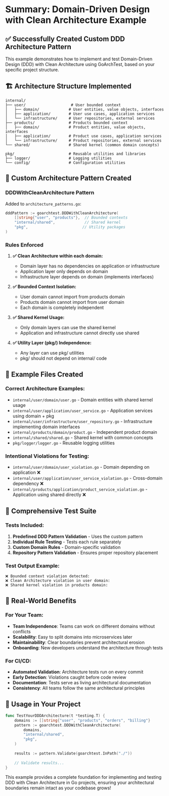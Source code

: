 # Summary: Domain-Driven Design with Clean Architecture Example

## ✅ **Successfully Created Custom DDD Architecture Pattern**

This example demonstrates how to implement and test Domain-Driven Design (DDD) with Clean Architecture using GoArchTest, based on your specific project structure.

## 🏗️ **Architecture Structure Implemented**

```
internal/
├── user/                    # User bounded context
│   ├── domain/             # User entities, value objects, interfaces
│   ├── application/        # User use cases, application services  
│   └── infrastructure/     # User repositories, external services
├── products/               # Products bounded context
│   ├── domain/             # Product entities, value objects, interfaces
│   ├── application/        # Product use cases, application services
│   └── infrastructure/     # Product repositories, external services
└── shared/                 # Shared kernel (common domain concepts)

pkg/                        # Reusable utilities and libraries
├── logger/                 # Logging utilities
└── config/                 # Configuration utilities
```

## 🔧 **Custom Architecture Pattern Created**

### **DDDWithCleanArchitecture Pattern**
Added to `architecture_patterns.go`:

```go
dddPattern := goarchtest.DDDWithCleanArchitecture(
    []string{"user", "products"},  // Bounded contexts
    "internal/shared",             // Shared kernel
    "pkg",                        // Utility packages
)
```

### **Rules Enforced**

1. **✅ Clean Architecture within each domain:**
   - Domain layer has no dependencies on application or infrastructure
   - Application layer only depends on domain
   - Infrastructure layer depends on domain (implements interfaces)

2. **✅ Bounded Context Isolation:**
   - User domain cannot import from products domain
   - Products domain cannot import from user domain
   - Each domain is completely independent

3. **✅ Shared Kernel Usage:**
   - Only domain layers can use the shared kernel
   - Application and infrastructure cannot directly use shared

4. **✅ Utility Layer (pkg/) Independence:**
   - Any layer can use pkg/ utilities
   - pkg/ should not depend on internal/ code

## 📝 **Example Files Created**

### **Correct Architecture Examples:**
- `internal/user/domain/user.go` - Domain entities with shared kernel usage
- `internal/user/application/user_service.go` - Application services using domain + pkg
- `internal/user/infrastructure/user_repository.go` - Infrastructure implementing domain interfaces
- `internal/products/domain/product.go` - Independent product domain
- `internal/shared/shared.go` - Shared kernel with common concepts
- `pkg/logger/logger.go` - Reusable logging utilities

### **Intentional Violations for Testing:**
- `internal/user/domain/user_violation.go` - Domain depending on application ❌
- `internal/user/application/user_service_violation.go` - Cross-domain dependency ❌
- `internal/products/application/product_service_violation.go` - Application using shared directly ❌

## 🧪 **Comprehensive Test Suite**

### **Tests Included:**
1. **Predefined DDD Pattern Validation** - Uses the custom pattern
2. **Individual Rule Testing** - Tests each rule separately
3. **Custom Domain Rules** - Domain-specific validation
4. **Repository Pattern Validation** - Ensures proper repository placement

### **Test Output Example:**
```
❌ Bounded context violation detected:
❌ Clean Architecture violation in user domain:
❌ Shared kernel violation in products domain:
```

## 🎯 **Real-World Benefits**

### **For Your Team:**
- **Team Independence**: Teams can work on different domains without conflicts
- **Scalability**: Easy to split domains into microservices later  
- **Maintainability**: Clear boundaries prevent architectural erosion
- **Onboarding**: New developers understand the architecture through tests

### **For CI/CD:**
- **Automated Validation**: Architecture tests run on every commit
- **Early Detection**: Violations caught before code review
- **Documentation**: Tests serve as living architectural documentation
- **Consistency**: All teams follow the same architectural principles

## 🚀 **Usage in Your Project**

```go
func TestYourDDDArchitecture(t *testing.T) {
    domains := []string{"user", "products", "orders", "billing"}
    pattern := goarchtest.DDDWithCleanArchitecture(
        domains,
        "internal/shared", 
        "pkg",
    )
    
    results := pattern.Validate(goarchtest.InPath("./"))
    
    // Validate results...
}
```

This example provides a complete foundation for implementing and testing DDD with Clean Architecture in Go projects, ensuring your architectural boundaries remain intact as your codebase grows!
